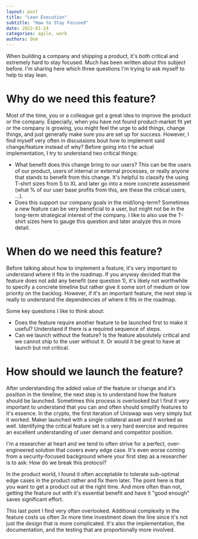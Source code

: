 ```yaml
---
layout: post
title: "Lean Execution"
subtitle: "How to Stay Focused"
date: 2022-01-24
categories: agile, work
authors: Dom
---
```


When building a company and shipping a product, it's both critical and extremely hard to stay focused.
Much has been written about this subject before.
I'm sharing here which three questions I'm trying to ask myself to help to stay lean.

# Why do we need this feature?

Most of the time, you or a colleague got a great idea to improve the product or the company.
Especially, when you have not found product-market fit yet or the company is growing, you might feel the urge to add things, change things, and just generally make sure you are set up for success.
However, I find myself very often in discussions bout how to implement said change/feature instead of why?
Before going into t he actual implementation, I try to understand two critical things:

- What benefit does this change bring to our users? This can be the users of our product, users of internal or external processes, or really anyone that stands to benefit from this change. It's helpful to classify the using T-shirt sizes from S to XL and later go into a more concrete assessment (what % of our user base profits from this, are these the critical users, ...).
- Does this support our company goals in the mid/long-term? Sometimes a new feature can be very beneficial to a user, but might not be in the long-term strategical interest of the company. I like to also use the T-shirt sizes here to gauge this question and later analyze this in more detail.


# When do we need this feature?

Before talking about how to implement a feature, it's very important to understand where it fits in the roadmap.
If you anyway decided that the feature does not add any benefit (see question 1), it's likely not worthwhile to specify a concrete timeline but rather give it some sort of medium or low priority on the backlog.
However, if it's an important feature, the next step is really to understand the dependencies of where it fits in the roadmap.

Some key questions I like to think about:

- Does the feature require another feature to be launched first to make it useful? Understand if there is a required sequence of steps.
- Can we launch without the feature? Is the feature absolutely critical and we cannot ship to the user without it. Or would it be great to have at launch but not critical.

# How should we launch the feature?

After understanding the added value of the feature or change and it's position in the timeline, the next step is to understand how the feature should be launched.
Sometimes this process is overlooked but I find it very important to understand that you can and often should simplify features to it's essence.
In the crypto, the first iteration of Uniswap was very simply but it worked.
Maker launched with a single collateral asset and it worked as well.
Identifying the critical feature set is a very hard exercise and requires an excellent understanding of user demand and competitor position.

I'm a researcher at heart and we tend to often strive for a perfect, over-engineered solution that covers every edge case.
It's even worse coming from a security-focused background where your first step as a researcher is to ask: How do we break this protocol?

In the product world, I found it often acceptable to tolerate sub-optimal edge cases in the product rather and fix them later.
The point here is that you want to get a product out at the right time.
And more often than not, getting the feature out with it's essential benefit and have it "good enough" saves significant effort.

This last point I find very often overlooked. Additional complexity in the feature costs us often 3x more time investment down the line since it's not just the design that is more complicated. It's also the implementation, the documentation, and the testing that are proportionally more involved.
